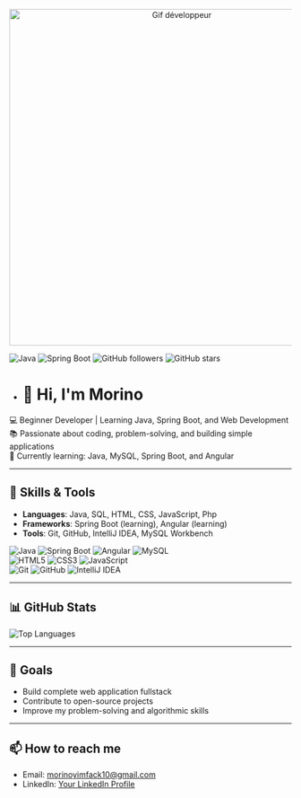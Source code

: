 <p align="center">
  <img src="https://media.giphy.com/media/qgQUggAC3Pfv687qPC/giphy.gif" width="600" alt="Gif développeur">
</p>


![Java](https://img.shields.io/badge/Java-ED8B00?style=for-the-badge&logo=openjdk&logoColor=white)
![Spring Boot](https://img.shields.io/badge/Spring_Boot-6DB33F?style=for-the-badge&logo=springboot&logoColor=white)
![GitHub followers](https://img.shields.io/github/followers/morino237?label=Followers&style=social)
![GitHub stars](https://img.shields.io/github/stars/morino237?affiliations=OWNER&style=social)


- # 👋 Hi, I'm Morino

💻 Beginner Developer | Learning Java, Spring Boot, and Web Development  
📚 Passionate about coding, problem-solving, and building simple applications  
🌱 Currently learning: Java, MySQL, Spring Boot, and Angular  

---

## 🔧 Skills & Tools
- **Languages**: Java, SQL, HTML, CSS, JavaScript, Php  
- **Frameworks**: Spring Boot (learning), Angular (learning)  
- **Tools**: Git, GitHub, IntelliJ IDEA, MySQL Workbench

  
![Java](https://img.shields.io/badge/Java-ED8B00?style=for-the-badge&logo=openjdk&logoColor=white)
![Spring Boot](https://img.shields.io/badge/Spring_Boot-6DB33F?style=for-the-badge&logo=springboot&logoColor=white)
![Angular](https://img.shields.io/badge/Angular-DD0031?style=for-the-badge&logo=angular&logoColor=white)
![MySQL](https://img.shields.io/badge/MySQL-4479A1?style=for-the-badge&logo=mysql&logoColor=white)  
![HTML5](https://img.shields.io/badge/HTML5-E34F26?style=for-the-badge&logo=html5&logoColor=white)
![CSS3](https://img.shields.io/badge/CSS3-1572B6?style=for-the-badge&logo=css3&logoColor=white)
![JavaScript](https://img.shields.io/badge/JavaScript-F7DF1E?style=for-the-badge&logo=javascript&logoColor=black)  
![Git](https://img.shields.io/badge/Git-F05032?style=for-the-badge&logo=git&logoColor=white)
![GitHub](https://img.shields.io/badge/GitHub-181717?style=for-the-badge&logo=github&logoColor=white)
![IntelliJ IDEA](https://img.shields.io/badge/IntelliJ_IDEA-000000?style=for-the-badge&logo=intellijidea&logoColor=white)


---

## 📊 GitHub Stats  

![Top Languages](https://github-readme-stats.vercel.app/api/top-langs/?username=morino237&layout=compact&theme=tokyonight)

---

## 🌟 Goals
- Build  complete web application fullstack  
- Contribute to open-source projects  
- Improve my problem-solving and algorithmic skills  

---

## 📫 How to reach me
- Email:  morinoyimfack10@gmail.com
- LinkedIn: [Your LinkedIn Profile](https://www.linkedin.com/in/morino-yimfack-94599b364)


